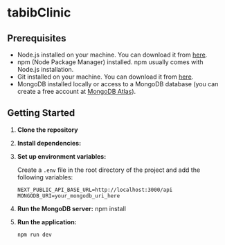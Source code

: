 # tabibClinic

## Prerequisites

- Node.js installed on your machine. You can download it from [here](https://nodejs.org/).
- npm (Node Package Manager) installed. npm usually comes with Node.js installation.
- Git installed on your machine. You can download it from [here](https://git-scm.com/).
- MongoDB installed locally or access to a MongoDB database (you can create a free account at [MongoDB Atlas](https://www.mongodb.com/cloud/atlas)).

## Getting Started

1. **Clone the repository**

2. **Install dependencies:**

3. **Set up environment variables:**

    Create a `.env` file in the root directory of the project and add the following variables:
    ```dotenv
    NEXT_PUBLIC_API_BASE_URL=http://localhost:3000/api
    MONGODB_URI=your_mongodb_uri_here
    ```

4. **Run the MongoDB server:**
npm install


5. **Run the application:**
    ```bash
    npm run dev
    ```
